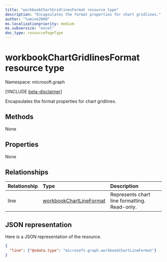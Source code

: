 ```yaml
---
title: "workbookChartGridlinesFormat resource type"
description: "Encapsulates the format properties for chart gridlines."
author: "lumine2008"
ms.localizationpriority: medium
ms.subservice: "excel"
doc_type: resourcePageType
---
```


# workbookChartGridlinesFormat resource type

Namespace: microsoft.graph

[!INCLUDE [beta-disclaimer](../../includes/beta-disclaimer.md)]

Encapsulates the format properties for chart gridlines.

## Methods
None

## Properties
None

## Relationships
| Relationship | Type	|Description|
|:---------------|:--------|:----------|
|line|[workbookChartLineFormat](workbookchartlineformat.md)|Represents chart line formatting. Read-only.|


## JSON representation

Here is a JSON representation of the resource.

<!--{
  "blockType": "resource",
  "optionalProperties": [
    "line"
    ],
  "baseType": "microsoft.graph.entity",
  "@odata.type": "microsoft.graph.workbookChartGridlinesFormat"
}-->

```json
{
  "line": {"@odata.type": "microsoft.graph.workbookChartLineFormat"}
}
```


<!-- uuid: 8fcb5dbc-d5aa-4681-8e31-b001d5168d79
2015-10-25 14:57:30 UTC -->
<!--
{
  "type": "#page.annotation",
  "description": "ChartGridlinesFormat resource",
  "keywords": "",
  "section": "documentation",
  "tocPath": "",
  "suppressions": []
}
-->


